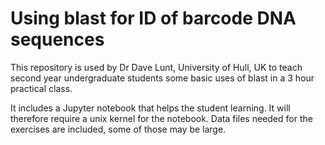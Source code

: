 # Using blast for ID of barcode DNA sequences

This repository is used by Dr Dave Lunt, University of Hull, UK to teach second year undergraduate students some basic uses of blast in a 3 hour practical class.

It includes a Jupyter notebook that helps the student learning. It will therefore require a unix kernel for the notebook. Data files needed for the exercises are included, some of those may be large.
